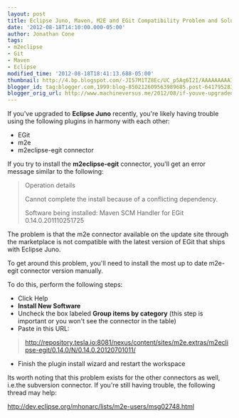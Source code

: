```yaml
---
layout: post
title: Eclipse Juno, Maven, M2E and EGit Compatibility Problem and Solution
date: '2012-08-18T14:10:00.000-05:00'
author: Jonathan Cone
tags:
- m2eclipse
- Git
- Maven
- Eclipse
modified_time: '2012-08-18T18:41:13.688-05:00'
thumbnail: http://4.bp.blogspot.com/-JI57M1TZ8Ec/UC_p5Ag6I2I/AAAAAAAAAII/Rcm870bXTmc/s72-c/Screenshot+from+2012-08-19+13:39:12.png
blogger_id: tag:blogger.com,1999:blog-850212609563989685.post-6417952837343338340
blogger_orig_url: http://www.machineversus.me/2012/08/if-youve-upgraded-to-eclipse-juno.html
---
```


If you've upgraded to <b>Eclipse Juno</b> recently, you're likely having trouble using the following plugins in harmony with each other:

* EGit
* m2e
* m2eclipse-egit connector 

If you try to install the <b>m2eclipse-egit</b> connector, you'll get an error message similar to the following:

> Operation details
>
> Cannot complete the install because of a conflicting dependency.
>
> Software being installed: Maven SCM Handler for EGit 0.14.0.201110251725

The problem is that the m2e connector available on the update site through the marketplace is not compatible with the latest version of EGit that ships with Eclipse Juno.

To get around this problem, you'll need to install the most up to date m2e-egit connector version manually.

To do this, perform the following steps:

* Click Help
* <b>Install New Software</b>
* Uncheck the box labeled <b>Group items by category</b> (this step is important or you won't see the connector in the table)
* Paste in this URL: 

> http://repository.tesla.io:8081/nexus/content/sites/m2e.extras/m2eclipse-egit/0.14.0/N/0.14.0.20120701011/

* Finish the plugin install wizard and restart the workspace

Its worth noting that this problem exists for the other connectors as well, i.e.the subversion connector. If you're still having trouble, the following thread may help:

<a href="http://dev.eclipse.org/mhonarc/lists/m2e-users/msg02748.html">http://dev.eclipse.org/mhonarc/lists/m2e-users/msg02748.html</a>